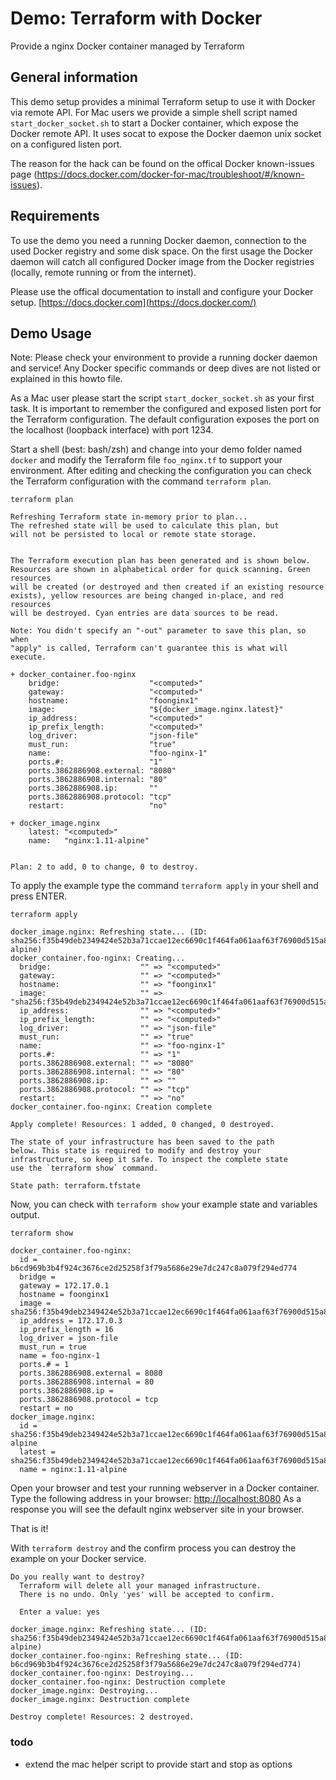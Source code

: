 Demo: Terraform with Docker
====
Provide a nginx Docker container managed by Terraform

## General information

This demo setup provides a minimal Terraform setup to use it with Docker via remote API.
For Mac users we provide a simple shell script named `start_docker_socket.sh` to start a Docker container, which expose the Docker remote API.
It uses socat to expose the Docker daemon unix socket on a configured listen port.

The reason for the hack can be found on the offical Docker known-issues page (https://docs.docker.com/docker-for-mac/troubleshoot/#/known-issues).

## Requirements

To use the demo you need a running Docker daemon, connection to the used Docker registry and some disk space.
On the first usage the Docker daemon will catch all configured Docker image from the Docker registries (locally, remote running or from the internet).

Please use the offical documentation to install and configure your Docker setup.
[https://docs.docker.com](https://docs.docker.com/)

## Demo Usage

Note: Please check your environment to provide a running docker daemon and service!
Any Docker specific commands or deep dives are not listed or explained in this howto file.

As a Mac user please start the script `start_docker_socket.sh` as your first task. It is important to remember the configured and exposed listen port for the Terraform configuration.
The default configuration exposes the port on the localhost (loopback interface) with port 1234.

Start a shell (best: bash/zsh) and change into your demo folder named `docker` and modify the Terraform file `foo_nginx.tf` to support your environment.
After editing and checking the configuration you can check the Terraform configuration with the command `terraform plan`.
```
terraform plan

Refreshing Terraform state in-memory prior to plan...
The refreshed state will be used to calculate this plan, but
will not be persisted to local or remote state storage.


The Terraform execution plan has been generated and is shown below.
Resources are shown in alphabetical order for quick scanning. Green resources
will be created (or destroyed and then created if an existing resource
exists), yellow resources are being changed in-place, and red resources
will be destroyed. Cyan entries are data sources to be read.

Note: You didn't specify an "-out" parameter to save this plan, so when
"apply" is called, Terraform can't guarantee this is what will execute.

+ docker_container.foo-nginx
    bridge:                    "<computed>"
    gateway:                   "<computed>"
    hostname:                  "foonginx1"
    image:                     "${docker_image.nginx.latest}"
    ip_address:                "<computed>"
    ip_prefix_length:          "<computed>"
    log_driver:                "json-file"
    must_run:                  "true"
    name:                      "foo-nginx-1"
    ports.#:                   "1"
    ports.3862886908.external: "8080"
    ports.3862886908.internal: "80"
    ports.3862886908.ip:       ""
    ports.3862886908.protocol: "tcp"
    restart:                   "no"

+ docker_image.nginx
    latest: "<computed>"
    name:   "nginx:1.11-alpine"


Plan: 2 to add, 0 to change, 0 to destroy.
```

To apply the example type the command `terraform apply` in your shell and press ENTER.
```
terraform apply

docker_image.nginx: Refreshing state... (ID: sha256:f35b49deb2349424e52b3a71ccae12ec6690c1f464fa061aaf63f76900d515a8nginx:1.11-alpine)
docker_container.foo-nginx: Creating...
  bridge:                    "" => "<computed>"
  gateway:                   "" => "<computed>"
  hostname:                  "" => "foonginx1"
  image:                     "" => "sha256:f35b49deb2349424e52b3a71ccae12ec6690c1f464fa061aaf63f76900d515a8"
  ip_address:                "" => "<computed>"
  ip_prefix_length:          "" => "<computed>"
  log_driver:                "" => "json-file"
  must_run:                  "" => "true"
  name:                      "" => "foo-nginx-1"
  ports.#:                   "" => "1"
  ports.3862886908.external: "" => "8080"
  ports.3862886908.internal: "" => "80"
  ports.3862886908.ip:       "" => ""
  ports.3862886908.protocol: "" => "tcp"
  restart:                   "" => "no"
docker_container.foo-nginx: Creation complete

Apply complete! Resources: 1 added, 0 changed, 0 destroyed.

The state of your infrastructure has been saved to the path
below. This state is required to modify and destroy your
infrastructure, so keep it safe. To inspect the complete state
use the `terraform show` command.

State path: terraform.tfstate
```

Now, you can check with `terraform show` your example state and variables output.
```
terraform show

docker_container.foo-nginx:
  id = b6cd969b3b4f924c3676ce2d25258f3f79a5686e29e7dc247c8a079f294ed774
  bridge =
  gateway = 172.17.0.1
  hostname = foonginx1
  image = sha256:f35b49deb2349424e52b3a71ccae12ec6690c1f464fa061aaf63f76900d515a8
  ip_address = 172.17.0.3
  ip_prefix_length = 16
  log_driver = json-file
  must_run = true
  name = foo-nginx-1
  ports.# = 1
  ports.3862886908.external = 8080
  ports.3862886908.internal = 80
  ports.3862886908.ip =
  ports.3862886908.protocol = tcp
  restart = no
docker_image.nginx:
  id = sha256:f35b49deb2349424e52b3a71ccae12ec6690c1f464fa061aaf63f76900d515a8nginx:1.11-alpine
  latest = sha256:f35b49deb2349424e52b3a71ccae12ec6690c1f464fa061aaf63f76900d515a8
  name = nginx:1.11-alpine
```

Open your browser and test your running webserver in a Docker container.
Type the following address in your browser:
[http://localhost:8080](http://localhost:8080)
As a response you will see the default nginx webserver site in your browser.

That is it!

With `terraform destroy` and the confirm process you can destroy the example on your Docker service.
```
Do you really want to destroy?
  Terraform will delete all your managed infrastructure.
  There is no undo. Only 'yes' will be accepted to confirm.

  Enter a value: yes

docker_image.nginx: Refreshing state... (ID: sha256:f35b49deb2349424e52b3a71ccae12ec6690c1f464fa061aaf63f76900d515a8nginx:1.11-alpine)
docker_container.foo-nginx: Refreshing state... (ID: b6cd969b3b4f924c3676ce2d25258f3f79a5686e29e7dc247c8a079f294ed774)
docker_container.foo-nginx: Destroying...
docker_container.foo-nginx: Destruction complete
docker_image.nginx: Destroying...
docker_image.nginx: Destruction complete

Destroy complete! Resources: 2 destroyed.
```


### todo
- extend the mac helper script to provide start and stop as options

